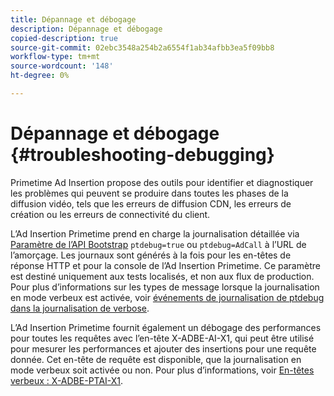 ```yaml
---
title: Dépannage et débogage
description: Dépannage et débogage
copied-description: true
source-git-commit: 02ebc3548a254b2a6554f1ab34afbb3ea5f09bb8
workflow-type: tm+mt
source-wordcount: '148'
ht-degree: 0%

---
```


# Dépannage et débogage {#troubleshooting-debugging}

Primetime Ad Insertion propose des outils pour identifier et diagnostiquer les problèmes qui peuvent se produire dans toutes les phases de la diffusion vidéo, tels que les erreurs de diffusion CDN, les erreurs de création ou les erreurs de connectivité du client.

L’Ad Insertion Primetime prend en charge la journalisation détaillée via [Paramètre de l’API Bootstrap](/help/primetime-ad-insertion/technical-reference/bootstrap-api.md) `ptdebug=true` ou `ptdebug=AdCall` à l’URL de l’amorçage. Les journaux sont générés à la fois pour les en-têtes de réponse HTTP et pour la console de l’Ad Insertion Primetime. Ce paramètre est destiné uniquement aux tests localisés, et non aux flux de production. Pour plus d’informations sur les types de message lorsque la journalisation en mode verbeux est activée, voir [événements de journalisation de ptdebug dans la journalisation de verbose](verbose-logging.md#ptdebug-logging-events).

L’Ad Insertion Primetime fournit également un débogage des performances pour toutes les requêtes avec l’en-tête X-ADBE-AI-X1, qui peut être utilisé pour mesurer les performances et ajouter des insertions pour une requête donnée. Cet en-tête de requête est disponible, que la journalisation en mode verbeux soit activée ou non. Pour plus d’informations, voir [En-têtes verbeux : X-ADBE-PTAI-X1](debugging-headers.md).

